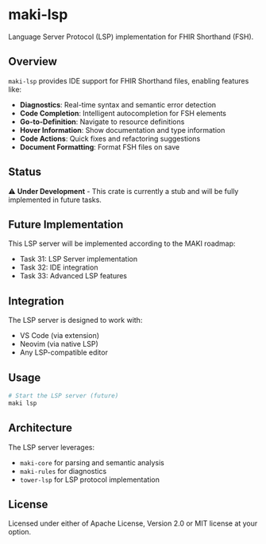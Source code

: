 # maki-lsp

Language Server Protocol (LSP) implementation for FHIR Shorthand (FSH).

## Overview

`maki-lsp` provides IDE support for FHIR Shorthand files, enabling features like:

- **Diagnostics**: Real-time syntax and semantic error detection
- **Code Completion**: Intelligent autocompletion for FSH elements
- **Go-to-Definition**: Navigate to resource definitions
- **Hover Information**: Show documentation and type information
- **Code Actions**: Quick fixes and refactoring suggestions
- **Document Formatting**: Format FSH files on save

## Status

⚠️ **Under Development** - This crate is currently a stub and will be fully implemented in future tasks.

## Future Implementation

This LSP server will be implemented according to the MAKI roadmap:
- Task 31: LSP Server implementation
- Task 32: IDE integration
- Task 33: Advanced LSP features

## Integration

The LSP server is designed to work with:
- VS Code (via extension)
- Neovim (via native LSP)
- Any LSP-compatible editor

## Usage

```bash
# Start the LSP server (future)
maki lsp
```

## Architecture

The LSP server leverages:
- `maki-core` for parsing and semantic analysis
- `maki-rules` for diagnostics
- `tower-lsp` for LSP protocol implementation

## License

Licensed under either of Apache License, Version 2.0 or MIT license at your option.
